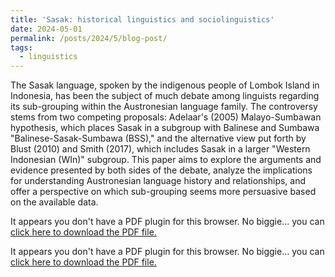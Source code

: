 ```yaml
---
title: 'Sasak: historical linguistics and sociolinguistics'
date: 2024-05-01
permalink: /posts/2024/5/blog-post/
tags:
  - linguistics
---
```

<!-- wp:paragraph -->
<p>The Sasak language, spoken by the indigenous people of Lombok Island in Indonesia, has been the subject of much debate among linguists regarding its sub-grouping within the Austronesian language family. The controversy stems from two competing proposals: Adelaar's (2005) Malayo-Sumbawan hypothesis, which places Sasak in a subgroup with Balinese and Sumbawa "Balinese-Sasak-Sumbawa (BSS)," and the alternative view put forth by Blust (2010) and Smith (2017), which includes Sasak in a larger "Western Indonesian (WIn)" subgroup. This paper aims to explore the arguments and evidence presented by both sides of the debate, analyze the implications for understanding Austronesian language history and relationships, and offer a perspective on which sub-grouping seems more persuasive based on the available data.</p>
<!-- /wp:paragraph -->


<object data="/files/sasak1.pdf" type="application/pdf" width="100%" height="800px">
    <p>It appears you don't have a PDF plugin for this browser.
       No biggie... you can <a href="/files/sasak1.pdf">click here to
       download the PDF file.</a></p>
</object>

<object data="/files/sasak2.pdf" type="application/pdf" width="100%" height="800px">
    <p>It appears you don't have a PDF plugin for this browser.
       No biggie... you can <a href="/files/sasak2.pdf">click here to
       download the PDF file.</a></p>
</object>
